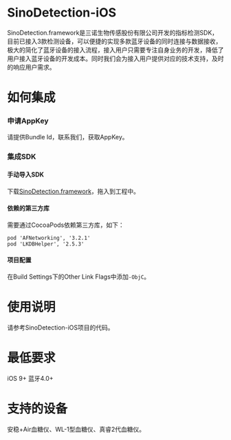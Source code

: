 # SinoDetection-iOS
SinoDetection.framework是三诺生物传感股份有限公司开发的指标检测SDK，目前已接入3款检测设备，可以便捷的实现多款蓝牙设备的同时连接与数据接收，极大的简化了蓝牙设备的接入流程，接入用户只需要专注自身业务的开发，降低了用户接入蓝牙设备的开发成本。同时我们会为接入用户提供对应的技术支持，及时的响应用户需求。
# 如何集成
### 申请AppKey
请提供Bundle Id，联系我们，获取AppKey。
### 集成SDK
#### 手动导入SDK
下载[SinoDetection.framework]()，拖入到工程中。
#### 依赖的第三方库
需要通过CocoaPods依赖第三方库，如下：
```
pod 'AFNetworking', '3.2.1'
pod 'LKDBHelper', '2.5.3'
```
#### 项目配置
在Build Settings下的Other Link Flags中添加`-ObjC`。
# 使用说明
请参考SinoDetection-iOS项目的代码。
# 最低要求
iOS 9+
蓝牙4.0+
# 支持的设备
安稳+Air血糖仪、WL-1型血糖仪、真睿2代血糖仪。
